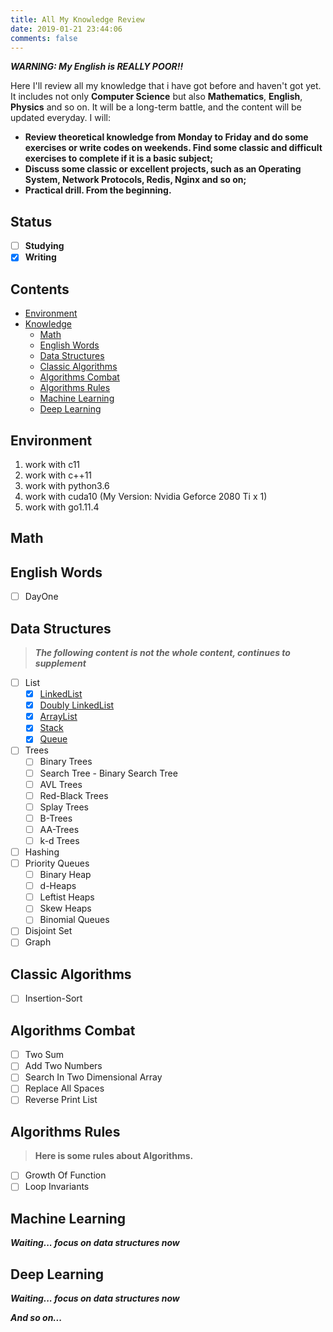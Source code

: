 ```yaml
---
title: All My Knowledge Review
date: 2019-01-21 23:44:06
comments: false
---
```


***WARNING: My English is REALLY POOR!!***

Here I'll review all my knowledge that i have got before and haven't got yet. It includes not only **Computer Science** but also **Mathematics**, **English**, **Physics** and so on.
It will be a long-term battle, and the content will be updated everyday. I will:

+ **Review theoretical knowledge from Monday to Friday and do some exercises or write codes on weekends. Find some classic and difficult exercises to complete if it is a basic subject;**
+ **Discuss some classic or excellent projects, such as an Operating System, Network Protocols, Redis, Nginx and so on;**
+ **Practical drill. From the beginning.**

## Status

- [ ] **Studying**
- [x] **Writing**

## Contents
- [Environment](#Environment)
- [Knowledge](#Knowledge)
    - [Math](#Math)
    - [English Words](#English-Words)
    - [Data Structures](#Data-Structures)
    - [Classic Algorithms](#Classic-Algorithms)
    - [Algorithms Combat](#Algorithms-Combat)
    - [Algorithms Rules](#Algorithms-Rules)
    - [Machine Learning](#Machine-Learning)
    - [Deep Learning](#Deep-Learning)

## Environment

1. work with c11
2. work with c++11
3. work with python3.6
4. work with cuda10 (My Version: Nvidia Geforce 2080 Ti x 1)
5. work with go1.11.4

## Math

## English Words

- [ ] DayOne

## Data Structures

> ***The following content is not the whole content, continues to supplement***

- [ ] List
    - [x] [LinkedList](https://sherlockblaze.com/2019/01/21/computer_science/data_structures/LinkedList/)
    - [x] [Doubly LinkedList](https://sherlockblaze.com/2019/01/21/computer_science/data_structures/DoublyLinkedList/)
    - [x] [ArrayList](https://sherlockblaze.com/2019/01/21/computer_science/data_structures/ArrayList/)
    - [x] [Stack](https://sherlockblaze.com/2019/01/21/computer_science/data_structures/Stack/)
    - [x] [Queue](https://sherlockblaze.com/2019/01/21/computer_science/data_structures/Queue/)
- [ ] Trees
    - [ ] Binary Trees
    - [ ] Search Tree - Binary Search Tree
    - [ ] AVL Trees
    - [ ] Red-Black Trees
    - [ ] Splay Trees
    - [ ] B-Trees
    - [ ] AA-Trees
    - [ ] k-d Trees
- [ ] Hashing
- [ ] Priority Queues
    - [ ] Binary Heap
    - [ ] d-Heaps
    - [ ] Leftist Heaps
    - [ ] Skew Heaps
    - [ ] Binomial Queues
- [ ] Disjoint Set
- [ ] Graph

## Classic Algorithms

- [ ] Insertion-Sort

## Algorithms Combat

- [ ] Two Sum
- [ ] Add Two Numbers
- [ ] Search In Two Dimensional Array
- [ ] Replace All Spaces
- [ ] Reverse Print List

## Algorithms Rules

> **Here is some rules about Algorithms.**

- [ ] Growth Of Function
- [ ] Loop Invariants

## Machine Learning

***Waiting... focus on data structures now***

## Deep Learning

***Waiting... focus on data structures now***

***And so on...***

